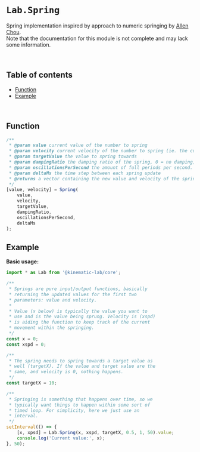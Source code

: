 <br />

# `Lab.Spring` <!-- omit in toc -->

Spring implementation inspired by approach to numeric springing by [Allen Chou](http://allenchou.net/2015/04/game-math-precise-control-over-numeric-springing/).<br />
Note that the documentation for this module is not complete and may lack some information.

<br />

## Table of contents <!-- omit in toc -->

-   [Function](#function)
-   [Example](#example)

<br />

## Function

```javascript
/**
 * @param value current value of the number to spring
 * @param velocity current velocity of the number to spring (ie. the current rate of change of the number)
 * @param targetValue the value to spring towards
 * @param dampingRatio the damping ratio of the spring, 0 = no damping, 1 = critical damping, >1 = over-damping (a draggish experience)
 * @param oscillationsPerSecond the amount of full periods per second. The more oscillation per second the faster the spring will reach its target.
 * @param deltaMs the time step between each spring update
 * @returns a vector containing the new value and velocity of the spring
 */
[value, velocity] = Spring(
	value,
	velocity,
	targetValue,
	dampingRatio,
	oscillationsPerSecond,
	deltaMs
);
```

## Example

**Basic usage:**

```javascript
import * as Lab from '@kinematic-lab/core';

/**
 * Springs are pure input/output functions, basically
 * returning the updated values for the first two
 * parameters: value and velocity.
 *
 * Value (x below) is typically the value you want to
 * use and is the value being sprung. Velocity is (xspd)
 * is aiding the function to keep track of the current
 * movement within the springing.
 */
const x = 0;
const xspd = 0;

/**
 * The spring needs to spring towards a target value as
 * well (targetX). If the value and target value are the
 * same, and velocity is 0, nothing happens.
 */
const targetX = 10;

/**
 * Springing is something that happens over time, so we
 * typically want things to happen within some sort of
 * timed loop. For simplicity, here we just use an
 * interval.
 */
setInterval(() => {
	[x, xpsd] = Lab.Spring(x, xspd, targetX, 0.5, 1, 50).value;
	console.log('Current value:', x);
}, 50);
```
